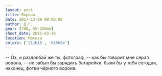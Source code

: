 ```yaml
---
layout: post
title: Ворона
date: 2017-12-09 00:00:00
author: Д.Г.
gear: [70D, 55-250mm]
shoot_date: 2015-03-18
location: Москва
colors: ['211b15', '61503e']
---
```

-- Ох, и раздолбай же ты, фотограф, -- как бы говорит мне серая ворона, -- не забыл бы зарядить батарейки, были бы у тебя сегодня, наконец, фотки чёрного ворона.

